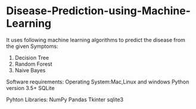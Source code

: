 # Disease-Prediction-using-Machine-Learning
It uses following machine learning algorithms to predict the disease from the given Symptoms:
1. Decision Tree
2. Random Forest
3. Naive Bayes

Software requirements:
Operating System:Mac,Linux and windows
Python version 3.5+
SQLite

Pyhton Libraries:
NumPy
Pandas
Tkinter
sqlite3
